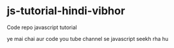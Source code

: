 # js-tutorial-hindi-vibhor
Code repo javascript tutorial

ye mai chai aur code you tube channel se javascript seekh rha hu
